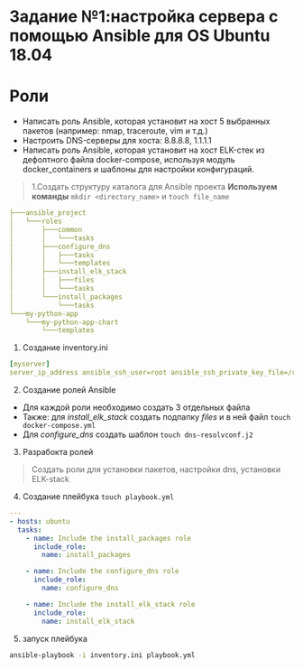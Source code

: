 # Задание №1:настройка сервера с помощью Ansible для OS Ubuntu 18.04

# Роли
- Написать роль Ansible, которая установит на хост 5 выбранных пакетов (например: nmap, traceroute, vim и т.д.)
- Настроить DNS-серверы для хоста: 8.8.8.8, 1.1.1.1
- Написать роль Ansible, которая установит на хост ELK-стек из дефолтного файла docker-compose, используя модуль docker_containers и шаблоны для настройки конфигураций.

> 1.Создать структуру каталога для Ansible проекта
**Используем команды** `mkdir <directory_name>` и `touch file_name`
```yaml
├───ansible_project
│   └───roles
│       ├───common
│       │   └───tasks
│       ├───configure_dns
│       │   ├───tasks
│       │   └───templates
│       ├───install_elk_stack
│       │   ├───files
│       │   └───tasks
│       └───install_packages
│           └───tasks
└───my-python-app
    └───my-python-app-chart
        └───templates
```

1. Создание inventory.ini
```yaml
[myserver]
server_ip_address ansible_ssh_user=root ansible_ssh_private_key_file=/root/.ssh/id_rsa
```

2. Создание ролей Ansible
- Для каждой роли необходимо создать 3 отдельных файла
- Также: для *install_elk_stack* создать подпапку *files* и в ней файл `touch docker-compose.yml`  
- Для *configure_dns* создать шаблон `touch dns-resolvconf.j2`
3. Разрабокта ролей
>Создать роли для установки пакетов, настройки dns, установки ELK-stack
4. Создание плейбука `touch playbook.yml` 


```yaml
---
- hosts: ubuntu
  tasks:
    - name: Include the install_packages role
      include_role:
        name: install_packages

    - name: Include the configure_dns role
      include_role:
        name: configure_dns

    - name: Include the install_elk_stack role
      include_role:
        name: install_elk_stack
```
5. запуск плейбука
```bash
ansible-playbook -i inventory.ini playbook.yml
```

